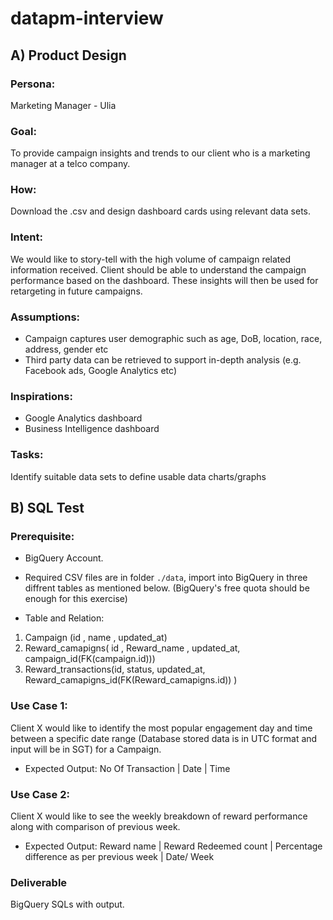 # datapm-interview

## A) Product Design

### Persona: 

Marketing Manager - Ulia

### Goal: 

To provide campaign insights and trends to our client who is a marketing manager at a telco company.

### How: 

Download the .csv and design dashboard cards using relevant data sets. 

### Intent: 

We would like to story-tell with the high volume of campaign related information received. Client should be able to understand the campaign performance based on the dashboard. These insights will then be used for retargeting in future campaigns.

### Assumptions:

- Campaign captures user demographic such as age, DoB, location, race, address, gender etc
- Third party data can be retrieved to support in-depth analysis (e.g. Facebook ads, Google Analytics etc)

### Inspirations:

- Google Analytics dashboard
- Business Intelligence dashboard

### Tasks:

Identify suitable data sets to define usable data charts/graphs

## B) SQL Test

### Prerequisite:

* BigQuery Account.
* Required CSV files are in folder `./data`, import into BigQuery in three diffrent tables as mentioned below. (BigQuery's free quota should be enough for this exercise)

* Table and Relation:
 1.  Campaign (id , name , updated_at)
 2.  Reward_camapigns( id , Reward_name , updated_at, campaign_id(FK(campaign.id)))
 3.  Reward_transactions(id, status, updated_at, Reward_camapigns_id(FK(Reward_camapigns.id)) )

### Use Case 1:

Client X would like to identify the most popular engagement day and time between a specific date range (Database stored data is in UTC format and input will be in SGT) for a Campaign.
 
   * Expected Output:
           No Of Transaction | Date | Time 

### Use Case 2:
         
Client X would like to see the weekly breakdown of reward performance along with comparison of previous week.

   * Expected Output:
          Reward name | Reward Redeemed count | Percentage difference as per previous week | Date/ Week 

### Deliverable

BigQuery SQLs with output.
